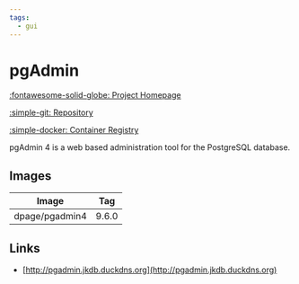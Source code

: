 ```yaml
---
tags:
  - gui
---
```

# pgAdmin

[:fontawesome-solid-globe: Project Homepage](https://www.pgadmin.org/)

[:simple-git: Repository](https://github.com/pgadmin-org/pgadmin4)

[:simple-docker: Container Registry](https://hub.docker.com/r/dpage/pgadmin4/)

pgAdmin 4 is a web based administration tool for the PostgreSQL database.

## Images
| Image | Tag |
| --- | --- |
| dpage/pgadmin4 | 9.6.0 |

## Links
- [http://pgadmin.jkdb.duckdns.org](http://pgadmin.jkdb.duckdns.org)

